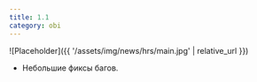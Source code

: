 ```yaml
---
title: 1.1
category: obi
---
```


![Placeholder]({{ '/assets/img/news/hrs/main.jpg' | relative_url }})

- Небольшие фиксы багов.